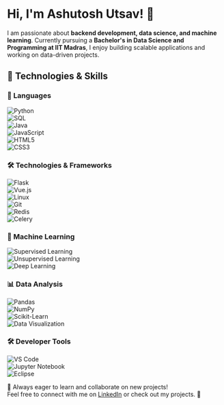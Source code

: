 # Hi, I'm Ashutosh Utsav! 👋  

I am passionate about **backend development, data science, and machine learning**. Currently pursuing a **Bachelor's in Data Science and Programming at IIT Madras**, I enjoy building scalable applications and working on data-driven projects.  

## 🔧 Technologies & Skills  

### 🚀 Languages  
![Python](https://img.shields.io/badge/Python-3776AB?style=for-the-badge&logo=python&logoColor=white)  
![SQL](https://img.shields.io/badge/SQL-025E8C?style=for-the-badge&logo=sqlite&logoColor=white)  
![Java](https://img.shields.io/badge/Java-007396?style=for-the-badge&logo=java&logoColor=white)  
![JavaScript](https://img.shields.io/badge/JavaScript-F7DF1E?style=for-the-badge&logo=javascript&logoColor=black)  
![HTML5](https://img.shields.io/badge/HTML5-E34F26?style=for-the-badge&logo=html5&logoColor=white)  
![CSS3](https://img.shields.io/badge/CSS3-1572B6?style=for-the-badge&logo=css3&logoColor=white)  

### 🛠️ Technologies & Frameworks  
![Flask](https://img.shields.io/badge/Flask-000000?style=for-the-badge&logo=flask&logoColor=white)  
![Vue.js](https://img.shields.io/badge/Vue.js-4FC08D?style=for-the-badge&logo=vue.js&logoColor=white)  
![Linux](https://img.shields.io/badge/Linux-FCC624?style=for-the-badge&logo=linux&logoColor=black)  
![Git](https://img.shields.io/badge/Git-F05032?style=for-the-badge&logo=git&logoColor=white)  
![Redis](https://img.shields.io/badge/Redis-DC382D?style=for-the-badge&logo=redis&logoColor=white)  
![Celery](https://img.shields.io/badge/Celery-37814A?style=for-the-badge&logo=celery&logoColor=white)  

### 🤖 Machine Learning  
![Supervised Learning](https://img.shields.io/badge/Supervised_Learning-00599C?style=for-the-badge&logo=scikit-learn&logoColor=white)  
![Unsupervised Learning](https://img.shields.io/badge/Unsupervised_Learning-3498DB?style=for-the-badge&logo=tensorflow&logoColor=white)  
![Deep Learning](https://img.shields.io/badge/Deep_Learning-FF6F00?style=for-the-badge&logo=pytorch&logoColor=white)  

### 📊 Data Analysis  
![Pandas](https://img.shields.io/badge/Pandas-150458?style=for-the-badge&logo=pandas&logoColor=white)  
![NumPy](https://img.shields.io/badge/NumPy-013243?style=for-the-badge&logo=numpy&logoColor=white)  
![Scikit-Learn](https://img.shields.io/badge/Scikit--Learn-F7931E?style=for-the-badge&logo=scikit-learn&logoColor=white)  
![Data Visualization](https://img.shields.io/badge/Data_Visualization-1E88E5?style=for-the-badge&logo=tableau&logoColor=white)  

### 🛠️ Developer Tools  
![VS Code](https://img.shields.io/badge/VS_Code-007ACC?style=for-the-badge&logo=visual-studio-code&logoColor=white)  
![Jupyter Notebook](https://img.shields.io/badge/Jupyter-DA5B0B?style=for-the-badge&logo=jupyter&logoColor=white)  
![Eclipse](https://img.shields.io/badge/Eclipse-2C2255?style=for-the-badge&logo=eclipse&logoColor=white)  


📌 Always eager to learn and collaborate on new projects!  
Feel free to connect with me on [LinkedIn](https://www.linkedin.com/in/ashutosh-utsav/) or check out my projects. 🚀  
